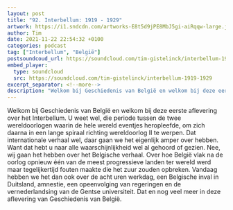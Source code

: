 ```yaml
---
layout: post
title: "92. Interbellum: 1919 - 1929"
artwork: https://i1.sndcdn.com/artworks-E8t5d9jPE8MbJ5gi-aiRqqw-large.jpg
author: Tim
date: 2021-11-22 22:54:32 +0100
categories: podcast
tag: ["Interbellum", "België"]
postsoundcoud_url: https://soundcloud.com/tim-gistelinck/interbellum-1919-1929
embed_player:
  type: soundcloud
  src: https://soundcloud.com/tim-gistelinck/interbellum-1919-1929
excerpt_separator: <!--more-->
description: "Welkom bij Geschiedenis van België en welkom bij deze eerste aflevering over het Interbellum."
---
```

Welkom bij Geschiedenis van België en welkom bij deze eerste aflevering over het Interbellum. U weet wel, die periode tussen de twee wereldoorlogen waarin de hele wereld eventjes heropleefde, om zich daarna in een lange spiraal richting wereldoorlog II te werpen. Dat internationale verhaal wel, daar gaan we het eigenlijk amper over hebben. Want dat hebt u naar alle waarschijnlijkheid wel al gehoord of gezien. Nee, wij gaan het hebben over het Belgische verhaal. Over hoe België vlak na de oorlog opnieuw één van de meest progressieve landen ter wereld werd maar tegelijkertijd fouten maakte die het zuur zouden opbreken. Vandaag hebben we het dan ook over de acht uren werkdag, een Belgische inval in Duitsland, amnestie, een opeenvolging van regeringen en de vernederlandsing van de Gentse universiteit. Dat en nog veel meer in deze aflevering van Geschiedenis van België.